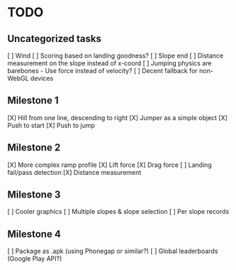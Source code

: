 TODO
====

Uncategorized tasks
-------------------

[ ] Wind
[ ] Scoring based on landing goodness?
[ ] Slope end
[ ] Distance measurement on the slope instead of x-coord
[ ] Jumping physics are barebones
	- Use force instead of velocity?
[ ] Decent fallback for non-WebGL devices

Milestone 1
-----------

[X] Hill from one line, descending to right
[X] Jumper as a simple object
[X] Push to start
[X] Push to jump

Milestone 2
-----------

[X] More complex ramp profile
[X] Lift force
[X] Drag force
[ ] Landing fail/pass detection
[X] Distance measurement

Milestone 3
-----------

[ ] Cooler graphics
[ ] Multiple slopes & slope selection
[ ] Per slope records

Milestone 4
-----------

[ ] Package as .apk (using Phonegap or similar?)
[ ] Global leaderboards (Google Play API?)


